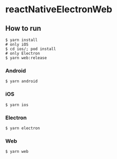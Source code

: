 reactNativeElectronWeb
===
## How to run

    $ yarn install
    # only iOS
    $ cd ios/; pod install
    # only Electron
    $ yarn web:release

### Android

    $ yarn android

### iOS

    $ yarn ios

### Electron

    $ yarn electron

### Web

    $ yarn web
